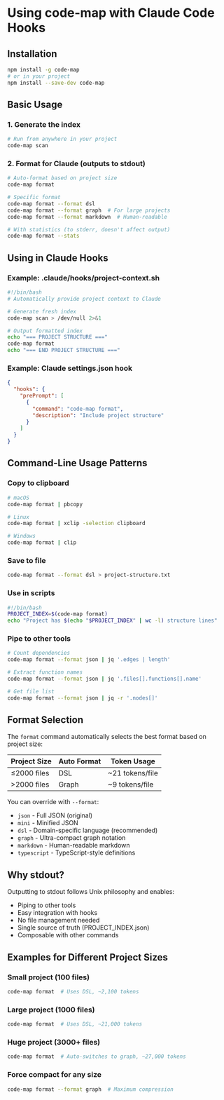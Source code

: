 # Using code-map with Claude Code Hooks

## Installation

```bash
npm install -g code-map
# or in your project
npm install --save-dev code-map
```

## Basic Usage

### 1. Generate the index
```bash
# Run from anywhere in your project
code-map scan
```

### 2. Format for Claude (outputs to stdout)
```bash
# Auto-format based on project size
code-map format

# Specific format
code-map format --format dsl
code-map format --format graph  # For large projects
code-map format --format markdown  # Human-readable

# With statistics (to stderr, doesn't affect output)
code-map format --stats
```

## Using in Claude Hooks

### Example: .claude/hooks/project-context.sh
```bash
#!/bin/bash
# Automatically provide project context to Claude

# Generate fresh index
code-map scan > /dev/null 2>&1

# Output formatted index
echo "=== PROJECT STRUCTURE ==="
code-map format
echo "=== END PROJECT STRUCTURE ==="
```

### Example: Claude settings.json hook
```json
{
  "hooks": {
    "prePrompt": [
      {
        "command": "code-map format",
        "description": "Include project structure"
      }
    ]
  }
}
```

## Command-Line Usage Patterns

### Copy to clipboard
```bash
# macOS
code-map format | pbcopy

# Linux
code-map format | xclip -selection clipboard

# Windows
code-map format | clip
```

### Save to file
```bash
code-map format --format dsl > project-structure.txt
```

### Use in scripts
```bash
#!/bin/bash
PROJECT_INDEX=$(code-map format)
echo "Project has $(echo "$PROJECT_INDEX" | wc -l) structure lines"
```

### Pipe to other tools
```bash
# Count dependencies
code-map format --format json | jq '.edges | length'

# Extract function names
code-map format --format json | jq '.files[].functions[].name'

# Get file list
code-map format --format json | jq -r '.nodes[]'
```

## Format Selection

The `format` command automatically selects the best format based on project size:

| Project Size | Auto Format | Token Usage |
|-------------|-------------|-------------|
| ≤2000 files | DSL | ~21 tokens/file |
| >2000 files | Graph | ~9 tokens/file |

You can override with `--format`:
- `json` - Full JSON (original)
- `mini` - Minified JSON
- `dsl` - Domain-specific language (recommended)
- `graph` - Ultra-compact graph notation
- `markdown` - Human-readable markdown
- `typescript` - TypeScript-style definitions

## Why stdout?

Outputting to stdout follows Unix philosophy and enables:
- Piping to other tools
- Easy integration with hooks
- No file management needed
- Single source of truth (PROJECT_INDEX.json)
- Composable with other commands

## Examples for Different Project Sizes

### Small project (100 files)
```bash
code-map format  # Uses DSL, ~2,100 tokens
```

### Large project (1000 files)
```bash
code-map format  # Uses DSL, ~21,000 tokens
```

### Huge project (3000+ files)
```bash
code-map format  # Auto-switches to graph, ~27,000 tokens
```

### Force compact for any size
```bash
code-map format --format graph  # Maximum compression
```